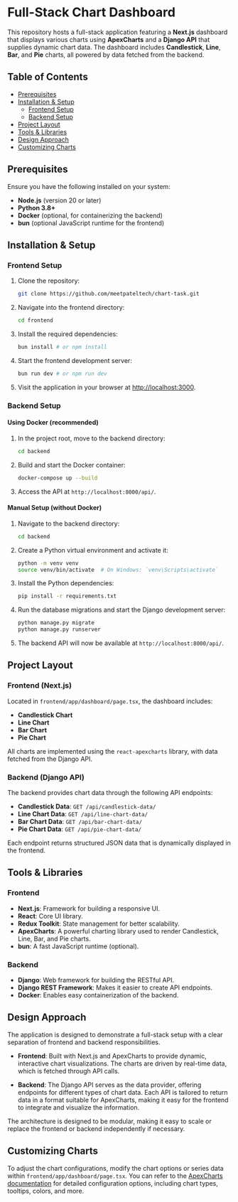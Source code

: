 # Full-Stack Chart Dashboard

This repository hosts a full-stack application featuring a **Next.js** dashboard that displays various charts using **ApexCharts** and a **Django API** that supplies dynamic chart data. The dashboard includes **Candlestick**, **Line**, **Bar**, and **Pie** charts, all powered by data fetched from the backend.

## Table of Contents

- [Prerequisites](#prerequisites)
- [Installation & Setup](#installation--setup)
  - [Frontend Setup](#frontend-setup)
  - [Backend Setup](#backend-setup)
- [Project Layout](#project-layout)
- [Tools & Libraries](#tools--libraries)
- [Design Approach](#design-approach)
- [Customizing Charts](#customizing-charts)

## Prerequisites

Ensure you have the following installed on your system:

- **Node.js** (version 20 or later)
- **Python 3.8+**
- **Docker** (optional, for containerizing the backend)
- **bun** (optional JavaScript runtime for the frontend)

## Installation & Setup

### Frontend Setup

1. Clone the repository:
   ```bash
   git clone https://github.com/meetpateltech/chart-task.git
   ```

2. Navigate into the frontend directory:
   ```bash
   cd frontend
   ```

3. Install the required dependencies:
   ```bash
   bun install # or npm install
   ```

4. Start the frontend development server:
   ```bash
   bun run dev # or npm run dev
   ```

5. Visit the application in your browser at [http://localhost:3000](http://localhost:3000).

### Backend Setup

#### Using Docker (recommended)

1. In the project root, move to the backend directory:
   ```bash
   cd backend
   ```

2. Build and start the Docker container:
   ```bash
   docker-compose up --build
   ```

3. Access the API at `http://localhost:8000/api/`.

#### Manual Setup (without Docker)

1. Navigate to the backend directory:
   ```bash
   cd backend
   ```

2. Create a Python virtual environment and activate it:
   ```bash
   python -m venv venv
   source venv/bin/activate  # On Windows: `venv\Scripts\activate`
   ```

3. Install the Python dependencies:
   ```bash
   pip install -r requirements.txt
   ```

4. Run the database migrations and start the Django development server:
   ```bash
   python manage.py migrate
   python manage.py runserver
   ```

5. The backend API will now be available at `http://localhost:8000/api/`.

## Project Layout

### Frontend (Next.js)

Located in `frontend/app/dashboard/page.tsx`, the dashboard includes:

- **Candlestick Chart**
- **Line Chart**
- **Bar Chart**
- **Pie Chart**

All charts are implemented using the `react-apexcharts` library, with data fetched from the Django API.

### Backend (Django API)

The backend provides chart data through the following API endpoints:

- **Candlestick Data**: `GET /api/candlestick-data/`
- **Line Chart Data**: `GET /api/line-chart-data/`
- **Bar Chart Data**: `GET /api/bar-chart-data/`
- **Pie Chart Data**: `GET /api/pie-chart-data/`

Each endpoint returns structured JSON data that is dynamically displayed in the frontend.

## Tools & Libraries

### Frontend

- **Next.js**: Framework for building a responsive UI.
- **React**: Core UI library.
- **Redux Toolkit**: State management for better scalability.
- **ApexCharts**: A powerful charting library used to render Candlestick, Line, Bar, and Pie charts.
- **bun**: A fast JavaScript runtime (optional).

### Backend

- **Django**: Web framework for building the RESTful API.
- **Django REST Framework**: Makes it easier to create API endpoints.
- **Docker**: Enables easy containerization of the backend.

## Design Approach

The application is designed to demonstrate a full-stack setup with a clear separation of frontend and backend responsibilities. 

- **Frontend**: Built with Next.js and ApexCharts to provide dynamic, interactive chart visualizations. The charts are driven by real-time data, which is fetched through API calls.
  
- **Backend**: The Django API serves as the data provider, offering endpoints for different types of chart data. Each API is tailored to return data in a format suitable for ApexCharts, making it easy for the frontend to integrate and visualize the information.

The architecture is designed to be modular, making it easy to scale or replace the frontend or backend independently if necessary.

## Customizing Charts

To adjust the chart configurations, modify the chart options or series data within `frontend/app/dashboard/page.tsx`. You can refer to the [ApexCharts documentation](https://apexcharts.com/react-chart-demos/) for detailed configuration options, including chart types, tooltips, colors, and more.